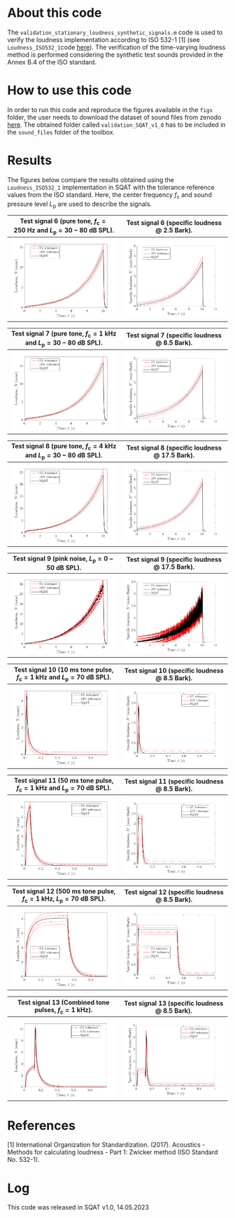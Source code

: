 # About this code 
The `validation_stationary_loudness_synthetic_signals.m` code is used to verify the loudness implementation according to ISO 532-1 [1] (see `Loudness_ISO532_1`code [here](../../psychoacoustic_metrics/Loudness_ISO532_1/Loudness_ISO532_1.m)). The verification of the time-varying loudness method is performed considering the synthetic test sounds provided in the Annex B.4 of the ISO standard.

# How to use this code
In order to run this code and reproduce the figures available in the `figs` folder, the user needs to download the dataset of sound files from zenodo <a href="https://doi.org/10.5281/zenodo.7933206" target="_blank">here</a>. The obtained folder called `validation_SQAT_v1_0` has to be included in the `sound_files` folder of the toolbox. 

# Results
The figures below compare the results obtained using the `Loudness_ISO532_1` implementation in SQAT with the tolerance reference values from the ISO standard. Here, the center frequency $f_{\mathrm{c}}$ and sound pressure level $L_{\mathrm{p}}$ are used to describe the signals.

| Test signal 6 (pure tone, $f_{\mathrm{c}}=250~\mathrm{Hz}$ and $L_{\mathrm{p}}=30-80~\mathrm{dB~SPL}$).    | Test signal 6 (specific loudness @ 2.5 Bark).         |
| -------------- | -------------- |
| ![](figs/validation_time_varying_loudness_signal_6.png)   | ![](figs/validation_time_varying_loudness_signal_6_specific_loudness.png)  |

| Test signal 7 (pure tone, $f_{\mathrm{c}}=1~\mathrm{kHz}$ and $L_{\mathrm{p}}=30-80~\mathrm{dB~SPL}$).    | Test signal 7 (specific loudness @ 8.5 Bark).         |
| -------------- | -------------- |
| ![](figs/validation_time_varying_loudness_signal_7.png)   | ![](figs/validation_time_varying_loudness_signal_7_specific_loudness.png)  |

| Test signal 8 (pure tone, $f_{\mathrm{c}}=4~\mathrm{kHz}$ and $L_{\mathrm{p}}=30-80~\mathrm{dB~SPL}$).    | Test signal 8 (specific loudness @ 17.5 Bark).         |
| -------------- | -------------- |
| ![](figs/validation_time_varying_loudness_signal_8.png)   | ![](figs/validation_time_varying_loudness_signal_8_specific_loudness.png)  |

| Test signal 9 (pink noise, $L_{\mathrm{p}}=0-50~\mathrm{dB~SPL}$).    | Test signal 9 (specific loudness @ 17.5 Bark).         |
| -------------- | -------------- |
| ![](figs/validation_time_varying_loudness_signal_9.png)   | ![](figs/validation_time_varying_loudness_signal_9_specific_loudness.png)  |

| Test signal 10 (10 ms tone pulse, $f_{\mathrm{c}}=1~\mathrm{kHz}$ and $L_{\mathrm{p}}=70~\mathrm{dB~SPL}$).    | Test signal 10 (specific loudness @ 8.5 Bark).         |
| -------------- | -------------- |
| ![](figs/validation_time_varying_loudness_signal_10.png)   | ![](figs/validation_time_varying_loudness_signal_10_specific_loudness.png)  |

| Test signal 11 (50 ms tone pulse, $f_{\mathrm{c}}=1~\mathrm{kHz}$ and $L_{\mathrm{p}}=70~\mathrm{dB~SPL}$).    | Test signal 11 (specific loudness @ 8.5 Bark).         |
| -------------- | -------------- |
| ![](figs/validation_time_varying_loudness_signal_11.png)   | ![](figs/validation_time_varying_loudness_signal_11_specific_loudness.png)  |

| Test signal 12 (500 ms tone pulse, $f_{\mathrm{c}}=1~\mathrm{kHz}$, $L_{\mathrm{p}}=70~\mathrm{dB~SPL}$).    | Test signal 12 (specific loudness @ 8.5 Bark).         |
| -------------- | -------------- |
| ![](figs/validation_time_varying_loudness_signal_12.png)   | ![](figs/validation_time_varying_loudness_signal_12_specific_loudness.png)  |

| Test signal 13 (Combined tone pulses, $f_{\mathrm{c}}=1~\mathrm{kHz}$).    | Test signal 13 (specific loudness @ 8.5 Bark).         |
| -------------- | -------------- |
| ![](figs/validation_time_varying_loudness_signal_13.png)   | ![](figs/validation_time_varying_loudness_signal_13_specific_loudness.png)  |

# References
[1]  International Organization for Standardization. (2017). Acoustics - Methods for calculating loudness - Part 1: Zwicker method (ISO Standard No. 532-1).

# Log
This code was released in SQAT v1.0, 14.05.2023

